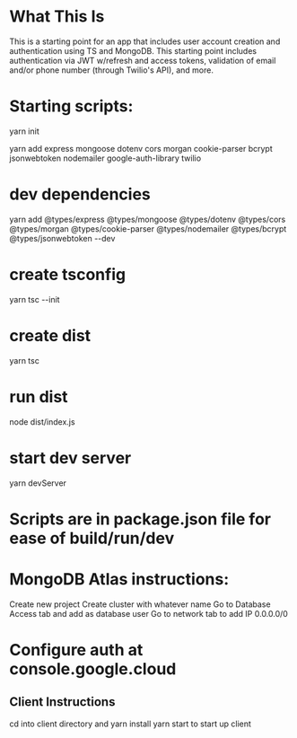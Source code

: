 # What This Is
This is a starting point for an app that includes user account creation and authentication using TS and MongoDB.  This starting point includes authentication via JWT w/refresh and access tokens, validation of email and/or phone number (through Twilio's API), and more.


# Starting scripts:
yarn init 

yarn add express mongoose dotenv cors morgan cookie-parser bcrypt jsonwebtoken nodemailer google-auth-library twilio

# dev dependencies
yarn add @types/express @types/mongoose @types/dotenv @types/cors @types/morgan @types/cookie-parser @types/nodemailer @types/bcrypt @types/jsonwebtoken --dev

# create tsconfig
yarn tsc --init

# create dist
yarn tsc

# run dist
node dist/index.js

# start dev server
yarn devServer

# Scripts are in package.json file for ease of build/run/dev

# MongoDB Atlas instructions:
Create new project
Create cluster with whatever name
Go to Database Access tab and add as database user
Go to network tab to add IP 0.0.0.0/0


# Configure auth at console.google.cloud



## Client Instructions

cd into client directory and yarn install
yarn start to start up client




